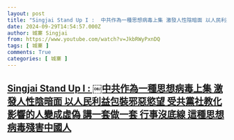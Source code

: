 ```yaml
---
layout: post
title: "Singjai Stand Up I : ￼中共作為一種思想病毒上集 激發人性陰暗面 以人民利益包裝邪惡慾望 受共黨社教化影響的人變成虛偽 講一套做一套 行事沒底線 這種思想病毒殘害中國人"
date: 2024-09-29T14:54:57.000Z
author: 城寨 Singjai
from: https://www.youtube.com/watch?v=JkbRWyPxnDQ
tags: [ 城寨 ]
comments: True
categories: [ 城寨 ]
---
```

<!--1727621697000-->
[Singjai Stand Up I : ￼中共作為一種思想病毒上集 激發人性陰暗面 以人民利益包裝邪惡慾望 受共黨社教化影響的人變成虛偽 講一套做一套 行事沒底線 這種思想病毒殘害中國人](https://www.youtube.com/watch?v=JkbRWyPxnDQ)
------

<div>

</div>
